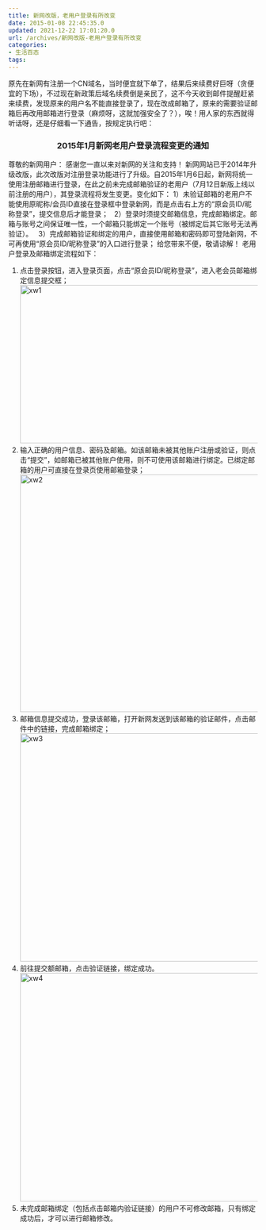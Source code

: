 ```yaml
---
title: 新网改版，老用户登录有所改变
date: 2015-01-08 22:45:35.0
updated: 2021-12-22 17:01:20.0
url: /archives/新网改版-老用户登录有所改变
categories: 
- 生活百态
tags: 
---
```


原先在新网有注册一个CN域名，当时便宜就下单了，结果后来续费好巨呀（贪便宜的下场），不过现在新政策后域名续费倒是亲民了，这不今天收到邮件提醒赶紧来续费，发现原来的用户名不能直接登录了，现在改成邮箱了，原来的需要验证邮箱后再改用邮箱进行登录（麻烦呀，这就加强安全了？），唉！用人家的东西就得听话呀，还是仔细看一下通告，按规定执行吧：
<h3 style="text-align: center;">2015年1月新网老用户登录流程变更的通知</h3>
尊敬的新网用户：
感谢您一直以来对新网的关注和支持！
新网网站已于2014年升级改版，此次改版对注册登录功能进行了升级。自2015年1月6日起，新网将统一使用注册邮箱进行登录，在此之前未完成邮箱验证的老用户（7月12日新版上线以前注册的用户），其登录流程将发生变更。变化如下：
1）未验证邮箱的老用户不能使用原昵称/会员ID直接在登录框中登录新网，而是点击右上方的“原会员ID/昵称登录”，提交信息后才能登录；
&nbsp;
2）登录时须提交邮箱信息，完成邮箱绑定。邮箱与账号之间保证唯一性，一个邮箱只能绑定一个账号（被绑定后其它账号无法再验证）。
&nbsp;
3）完成邮箱验证和绑定的用户，直接使用邮箱和密码即可登陆新网，不可再使用“原会员ID/昵称登录”的入口进行登录；
给您带来不便，敬请谅解！
老用户登录及邮箱绑定流程如下：
<ol>
	<li>点击登录按钮，进入登录页面，点击“原会员ID/昵称登录”，进入老会员邮箱绑定信息提交框；<img class="alignnone wp-image-1336" src="http://uu126.cn/wp-content/uploads/2015/01/xw1-1024x436.jpg" alt="xw1" width="750" height="319" /></li>
	<li>输入正确的用户信息、密码及邮箱。如该邮箱未被其他账户注册或验证，则点击“提交”，如邮箱已被其他账户使用，则不可使用该邮箱进行绑定。已绑定邮箱的用户可直接在登录页使用邮箱登录；<img class="alignnone wp-image-1337" src="http://uu126.cn/wp-content/uploads/2015/01/xw2-1024x654.jpg" alt="xw2" width="750" height="479" /></li>
	<li>邮箱信息提交成功，登录该邮箱，打开新网发送到该邮箱的验证邮件，点击邮件中的链接，完成邮箱绑定；<a href="http://uu126.cn/wp-content/uploads/2015/01/xw3.jpg"><img class="alignnone wp-image-1338" src="http://uu126.cn/wp-content/uploads/2015/01/xw3.jpg" alt="xw3" width="750" height="460" /></a></li>
	<li>前往提交额邮箱，点击验证链接，绑定成功。<a href="http://uu126.cn/wp-content/uploads/2015/01/xw4.jpg"><img class="alignnone wp-image-1339" src="http://uu126.cn/wp-content/uploads/2015/01/xw4.jpg" alt="xw4" width="750" height="461" /></a></li>
	<li>未完成邮箱绑定（包括点击邮箱内验证链接）的用户不可修改邮箱，只有绑定成功后，才可以进行邮箱修改。</li>
</ol>